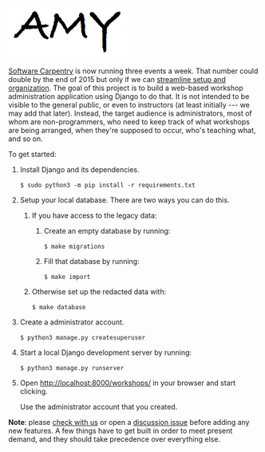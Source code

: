 ![](workshops/static/amy-logo.png)

[Software Carpentry](http://software-carpentry.org) is now running three events a week.
That number could double by the end of 2015
but only if we can
[streamline setup and organization](http://software-carpentry.org/blog/2014/12/plans-for-2015-workshop-organization.html).
The goal of this project is to build
a web-based workshop administration application using Django to do that.
It is not intended to be visible to the general public,
or even to instructors (at least initially --- we may add that later).
Instead,
the target audience is administrators,
most of whom are non-programmers,
who need to keep track of
what workshops are being arranged,
when they're supposed to occur,
who's teaching what,
and so on.

To get started:

1.  Install Django and its dependencies.

    ~~~
    $ sudo python3 -m pip install -r requirements.txt
    ~~~

2.  Setup your local database.  There are two ways you can do this.

    1. If you have access to the legacy data:

        1. Create an empty database by running:

           ~~~
           $ make migrations
           ~~~

        2. Fill that database by running:

           ~~~
           $ make import
           ~~~

    2. Otherwise set up the redacted data with:

       ~~~
       $ make database
       ~~~

3.  Create a administrator account.

    ~~~
    $ python3 manage.py createsuperuser
    ~~~

4.  Start a local Django development server by running:

    ~~~
    $ python3 manage.py runserver
    ~~~

5.  Open [http://localhost:8000/workshops/](http://localhost:8000/workshops/) in your browser and start clicking.

    Use the administrator account that you created.

**Note**: please [check with us](mailto:gvwilson@software-carpentry.org)
or open a [discussion issue](https://github.com/swcarpentry/amy/labels/discussion)
before adding any new features.
A few things have to get built in order to meet present demand,
and they should take precedence over everything else.
